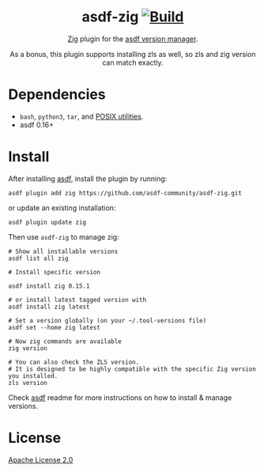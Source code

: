 <div align="center">

# asdf-zig [![Build](https://github.com/asdf-community/asdf-zig/actions/workflows/build.yml/badge.svg)](https://github.com/asdf-community/asdf-zig/actions/workflows/build.yml)

[Zig](http://ziglang.org/) plugin for the [asdf version manager](https://asdf-vm.com).

As a bonus, this plugin supports installing zls as well, so zls and zig version can match exactly.

</div>

# Dependencies

- `bash`, `python3`, `tar`, and [POSIX utilities](https://pubs.opengroup.org/onlinepubs/9699919799/idx/utilities.html).
- asdf 0.16+

# Install

After installing [asdf](https://asdf-vm.com/guide/getting-started.html), install the plugin by running:

```shell
asdf plugin add zig https://github.com/asdf-community/asdf-zig.git
```

or update an existing installation:

```shell
asdf plugin update zig
```

Then use `asdf-zig` to manage zig:

```shell
# Show all installable versions
asdf list all zig

# Install specific version

asdf install zig 0.15.1

# or install latest tagged version with
asdf install zig latest

# Set a version globally (on your ~/.tool-versions file)
asdf set --home zig latest

# Now zig commands are available
zig version

# You can also check the ZLS version.
# It is designed to be highly compatible with the specific Zig version you installed.
zls version
```

Check [asdf](https://github.com/asdf-vm/asdf) readme for more instructions on how to
install & manage versions.

# License

[Apache License 2.0](LICENSE)
